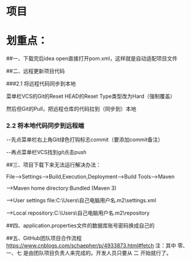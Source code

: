# 项目

# 划重点：

##一、下载完后idea open直接打开pom.xml，这样就是自动适配项目文件


##二、远程更新项目代码

###2.1 将远程代码同步到本地

菜单栏VCS的Git的Reset HEAD的Reset Type类型改为Hard（强制覆盖）

然后但Git的Pull，把远程仓库的代码拉到（同步到）本地

### 2.2 将本地代码同步到远程端



--先点菜单栏右上角Git绿色打钩标志commit（要添加commit备注）

--再点菜单栏VCS找到git点击push



##三、项目下载下来无法运行解决办法：

File-->Settings-->Build,Execution,Deployment-->Build Tools-->Maven

-->Maven home directory:Bundled (Maven 3)

-->User settings file:C:\Users\自己电脑用户名\.m2\settings.xml

-->Local repository:C:\Users\自己电脑用户名\.m2\repository

##四、application.properties文件的数据库账号密码换成自己的

##五、GitHub团队项目合作流程
https://www.cnblogs.com/schaepher/p/4933873.html#fetch
注：其中 零、一、七 是由团队项目负责人来完成的。开发人员只要从 二 开始就行了。